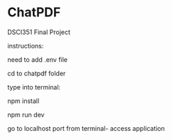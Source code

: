 # ChatPDF
DSCI351 Final Project

instructions:

need to add .env file 

cd to chatpdf folder

type into terminal: 

npm install

npm run dev

go to localhost port from terminal- access application
